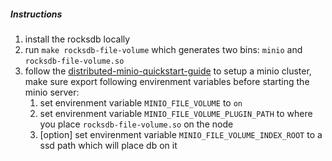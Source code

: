 
##### Instructions

1. install the rocksdb locally
2. run `make rocksdb-file-volume`  which generates two bins: `minio` and `rocksdb-file-volume.so`
3. follow the [distributed-minio-quickstart-guide](https://docs.min.io/docs/distributed-minio-quickstart-guide.html) to setup a minio cluster, make sure export following envirenment variables before starting the minio server:
   1. set envirenment variable `MINIO_FILE_VOLUME` to `on`
   2. set envirenment variable `MINIO_FILE_VOLUME_PLUGIN_PATH` to where you place `rocksdb-file-volume.so` on the node
   3. [option] set envirenment variable `MINIO_FILE_VOLUME_INDEX_ROOT` to a ssd path which will place db on it


